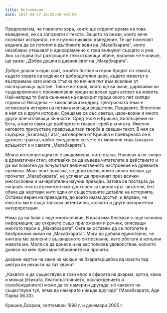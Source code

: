 ```yaml
---
title: Встъпление
date: 2017-04-27 16:25:00 +03:00
---
```


Предполагам, че повечето хора, които ще отделят време на това въведение, не са запознати с текста. Защото за онези, които вече познават историята, не е нужно никакво въведение. Те ще пожелаят веднага да се потопят в дълбоките води на „Махабхарата“, които незабавно утешават и едновременно с това вълнуват сърцето и ума. Ако за първи път разгръщате тези страници обаче, въпреки че е клише, ще кажа: „Добре дошли в дивния свят на „Махабхарата“.

Добре дошли в един свят, в който богове и герои бродят по земята, където хората са водени от добродетелни царе, където животът е възприеман като малка стъпка по вечния път към вселени от насвършващо щастие. Това е история, която ще ви омае, дарявайки ви същевременно с проникновени уроци за всеки един аспект на живота. Най-напред тя била съчинена на санскрит преди около пет хиляди години от Вясадева — хималайски мъдрец. Централната тема е истинската история на петима могъщи владетели, Пандавите. Вплетени в нея са и други истории. Срещаме се със светци, царе-воини и много други впечатляващи личности. Сред тях е и Кришна, въплъщение на Бога, а както сами ще разберете и главен герой в книгата. Именно неговото присъствие превръща тази творба в свещен текст. В нея се съдържа „Бхагавад Гита“, изговорена от Кришна и превърнала се в духовен трактат, който ежедневно се чете от милиони хора (каквато всъщност е и самата „Махабхарата“).

Моята интерпретация не е академична, нито пълна. Написах я по-скоро в драматичен стил, опитвайки се да въведа читателите в действието и да им помогна да почувстват величественото настроение на древните времена. Моят опит показва, че дори онези, които силно желаят да прочетат „Махабхарата“, не успяват да преминат през всички многословни и изчерпателни научни преводи. Затова се постарах да направя текста възможно най-достъпен за широк кръг читатели, без обаче да жертвам нито един от съществените детайли на историята. Останах верен на преводите, до които имам достъп, и вярвам, че книгата ми е също толкова автентична, колкото и други авторитетни интерпретации.

Няма да ви бавя с още многословия. В края има бележки с още основна информация; ще откриете също приложения и речник, описващи многото герои в „Махабхарата“. Сега ви оставям да се потопите в безбрежния океан на „Махабхарата“. Мога да добавя единствено, че книгата ме заплени с възвишеното си послание, като обогати и изпълни живота ми. Моля се да донесе и на вас толкова удоволствие, колкото донесе на мен през многобройните ми прочити. 

дхарме чартхе ча каме ча
мокше ча бхаратаршабха
яд ихасти тад анятра
ян нехасти на тат квачит

„Каквото и да съществува в този епос в сферата на дхарма, артха, кама и мокша (етиката, благосъстоянието, наслаждението и освобождението) може да се намери и другаде; но каквото не съществува тук, няма да намерите никъде другаде“ (Махабхарата, Ади Парва 56.33).

Кришна Дхарма,
септември 1998 г. и декември 2005 г.

